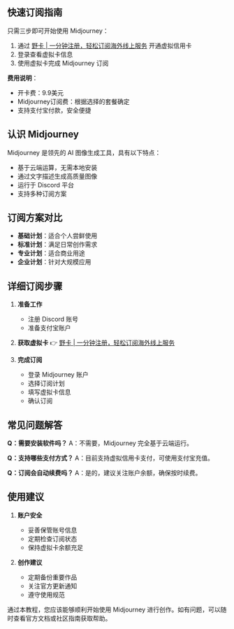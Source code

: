 ## **快速订阅指南**

只需三步即可开始使用 Midjourney：

1. 通过 [野卡 | 一分钟注册，轻松订阅海外线上服务](https://bit.ly/bewildcard) 开通虚拟信用卡
2. 登录查看虚拟卡信息
3. 使用虚拟卡完成 Midjourney 订阅

**费用说明**：
- 开卡费：9.9美元
- Midjourney订阅费：根据选择的套餐确定
- 支持支付宝付款，安全便捷

## **认识 Midjourney**

Midjourney 是领先的 AI 图像生成工具，具有以下特点：
- 基于云端运算，无需本地安装
- 通过文字描述生成高质量图像
- 运行于 Discord 平台
- 支持多种订阅方案

## **订阅方案对比**

- **基础计划**：适合个人尝鲜使用
- **标准计划**：满足日常创作需求
- **专业计划**：适合商业用途
- **企业计划**：针对大规模应用

## **详细订阅步骤**

1. **准备工作**
   - 注册 Discord 账号
   - 准备支付宝账户

2. **获取虚拟卡**
   👉 [野卡 | 一分钟注册，轻松订阅海外线上服务](https://bit.ly/bewildcard)

3. **完成订阅**
   - 登录 Midjourney 账户
   - 选择订阅计划
   - 填写虚拟卡信息
   - 确认订阅

## **常见问题解答**

**Q：需要安装软件吗？**
A：不需要，Midjourney 完全基于云端运行。

**Q：支持哪些支付方式？**
A：目前支持虚拟信用卡支付，可使用支付宝充值。

**Q：订阅会自动续费吗？**
A：是的，建议关注账户余额，确保按时续费。

## **使用建议**

1. **账户安全**
   - 妥善保管账号信息
   - 定期检查订阅状态
   - 保持虚拟卡余额充足

2. **创作建议**
   - 定期备份重要作品
   - 关注官方更新通知
   - 遵守使用规范

通过本教程，您应该能够顺利开始使用 Midjourney 进行创作。如有问题，可以随时查看官方文档或社区指南获取帮助。